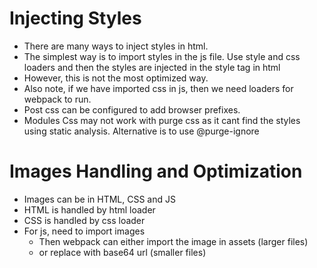 # Injecting Styles
- There are many ways to inject styles in html.
- The simplest way is to import styles in the js file. Use style and css loaders and then the styles are injected in the style tag in html
- However, this is not the most optimized way.
- Also note, if we have imported css in js, then we need loaders for webpack to run.
- Post css can be configured to add browser prefixes.
- Modules Css may not work with purge css as it cant find the styles using static analysis. Alternative is to use @purge-ignore

# Images Handling and Optimization
- Images can be in HTML, CSS and JS
- HTML is handled by html loader
- CSS is handled by css loader
- For js, need to import images
  - Then webpack can either import the image in assets (larger files)
  - or replace with base64 url (smaller files)